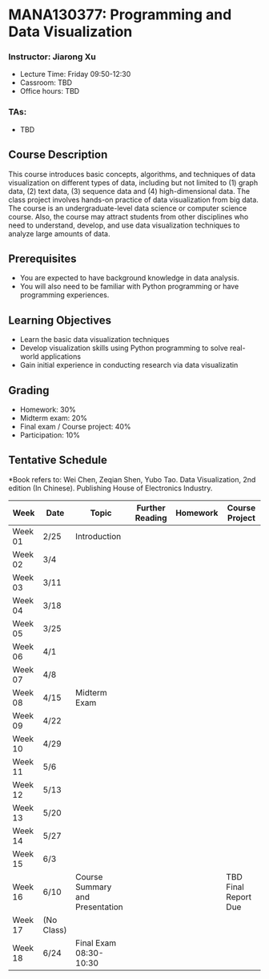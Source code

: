 # MANA130377: Programming and Data Visualization

### Instructor: Jiarong Xu
- Lecture Time: Friday 09:50-12:30
- Cassroom: TBD
- Office hours: TBD

### TAs:
- TBD


## Course Description
This course introduces basic concepts, algorithms, and techniques of data visualization on different types of data, including but not limited to (1) graph data, (2) text data, (3) sequence data and (4) high-dimensional data. The class project involves hands-on practice of data visualization from big data. The course is an undergraduate-level data science or computer science course. Also, the course may attract students from other disciplines who need to understand, develop, and use data visualization techniques to analyze large amounts of data.

## Prerequisites
- You are expected to have background knowledge in data analysis.
-	You will also need to be familiar with Python programming or have programming experiences.

## Learning Objectives
- Learn the basic data visualization techniques
- Develop visualization skills using Python programming to solve real-world applications
- Gain initial experience in conducting research via data visualizatin

## Grading
-	Homework: 30%
-	Midterm exam: 20%
-	Final exam / Course project: 40%
-	Participation: 10%

## Tentative Schedule
*Book refers to: Wei Chen, Zeqian Shen, Yubo Tao. Data Visualization, 2nd edition (In Chinese). Publishing House of Electronics Industry.


| Week | Date | Topic | Further Reading | Homework| Course Project|
| ------- | ------ | ------ | -------- | ------ | ------ | 
| Week 01 |2/25 |Introduction||||
| Week 02 |3/4 |||||
| Week 03 |3/11 |||||
| Week 04 |3/18 |||||
| Week 05 |3/25 |||||
| Week 06 |4/1 |||||
| Week 07 |4/8 |||||
| Week 08 |4/15 |Midterm Exam||||
| Week 09 |4/22 |||||
| Week 10 |4/29 |||||
| Week 11 |5/6 |||||
| Week 12 |5/13 |||||
| Week 13 |5/20 |||||
| Week 14 |5/27 |||||
| Week 15 |6/3 |||||
| Week 16 |6/10 |Course Summary and Presentation|||TBD Final Report Due|
| Week 17 |(No Class)|||||
| Week 18 |6/24 |Final Exam 08:30-10:30||||

